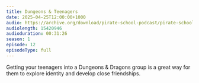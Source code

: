 ```yaml
---
title: Dungeons & Teenagers
date: 2025-04-25T12:00:00+1000
audio: https://archive.org/download/pirate-school-podcast/pirate-school-12.mp3
audiolength: 15420946
audioduration: 00:31:26
season: 1
episode: 12
episodeType: full
---
```


Getting your teenagers into a Dungeons & Dragons group is a great way for them to explore identity and develop close friendships.